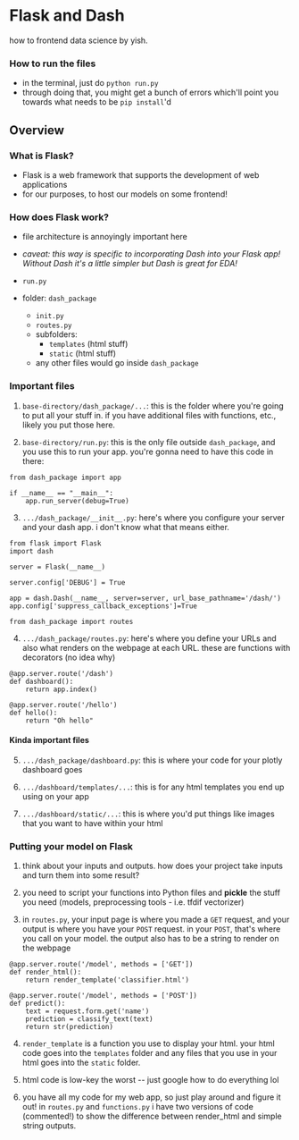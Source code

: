 # Flask and Dash

how to frontend data science by yish.

### How to run the files

* in the terminal, just do `python run.py`
* through doing that, you might get a bunch of errors which'll point you towards what needs to be `pip install`'d


## Overview

### What is Flask?

* Flask is a web framework that supports the development of web applications
* for our purposes, to host our models on some frontend!

### How does Flask work?

* file architecture is annoyingly important here
* *caveat: this way is specific to incorporating Dash into your Flask app! Without Dash it's a little simpler but Dash is great for EDA!*


* `run.py`
* folder: `dash_package`
  * `init.py`
  * `routes.py`
  * subfolders:
    * `templates` (html stuff)
    * `static` (html stuff)
  * any other files would go inside `dash_package`

### Important files

1. `base-directory/dash_package/...`: this is the folder where you're going to put all your stuff in. if you have additional files with functions, etc., likely you put those here.

2. `base-directory/run.py`: this is the only file outside `dash_package`, and you use this to run your app. you're gonna need to have this code in there:

```
from dash_package import app

if __name__ == "__main__":
    app.run_server(debug=True)

```

3. `.../dash_package/__init__.py`: here's where you configure your server and your dash app. i don't know what that means either.

```
from flask import Flask
import dash

server = Flask(__name__)

server.config['DEBUG'] = True

app = dash.Dash(__name__, server=server, url_base_pathname='/dash/')
app.config['suppress_callback_exceptions']=True

from dash_package import routes
```

4. `.../dash_package/routes.py`: here's where you define your URLs and also what renders on the webpage at each URL. these are functions with decorators (no idea why)

```
@app.server.route('/dash')
def dashboard():
    return app.index()

@app.server.route('/hello')
def hello():
    return "Oh hello"
```


#### Kinda important files

5. `.../dash_package/dashboard.py`: this is where your code for your plotly dashboard goes

6. `.../dashboard/templates/...`: this is for any html templates you end up using on your app

7. `.../dashboard/static/...`: this is where you'd put things like images that you want to have within your html

### Putting your model on Flask

1. think about your inputs and outputs. how does your project take inputs and turn them into some result?

2. you need to script your functions into Python files and **pickle** the stuff you need (models, preprocessing tools - i.e. tfdif vectorizer)

3. in `routes.py`, your input page is where you made a `GET` request, and your output is where you have your `POST` request. in your `POST`, that's where you call on your model. the output also has to be a string to render on the webpage

```
@app.server.route('/model', methods = ['GET'])
def render_html():
    return render_template('classifier.html')

@app.server.route('/model', methods = ['POST'])
def predict():
    text = request.form.get('name')
    prediction = classify_text(text)
    return str(prediction)

```

4. `render_template` is a function you use to display your html. your html code goes into the `templates` folder and any files that you use in your html goes into the `static` folder.

5. html code is low-key the worst -- just google how to do everything lol

6. you have all my code for my web app, so just play around and figure it out! in `routes.py` and `functions.py` i have two versions of code (commented!) to show the difference between render_html and simple string outputs.
